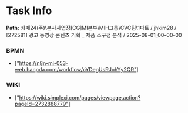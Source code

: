 # Task Info

**Path:** 카페24(주)\본사사업장\[CG]MI본부\MIH그룹\CVC팀\1파트 / jhkim28 / [272581] 광고 동영상 콘텐츠 기획 _ 제품 소구점 분석 / 2025-08-01_00-00-00

### BPMN
- ["https://n8n-mi-053-web.hanpda.com/workflow/cYDegUsRJohYy2QR"]

### WIKI
- ["https://wiki.simplexi.com/pages/viewpage.action?pageId=2732888779"]

